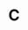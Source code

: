 ---
layout: tag-list
type: tag
title: C
slug: c
category: study
sidebar: false
description: >
   C 
---